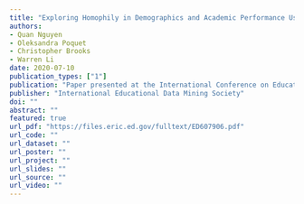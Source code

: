 ```yaml
---
title: "Exploring Homophily in Demographics and Academic Performance Using Spatial-Temporal Student Networks"
authors:
- Quan Nguyen
- Oleksandra Poquet
- Christopher Brooks
- Warren Li
date: 2020-07-10
publication_types: ["1"]
publication: "Paper presented at the International Conference on Educational Data Mining (EDM) (13th, Online, Jul 10-13, 2020)"
publisher: "International Educational Data Mining Society"
doi: ""
abstract: ""
featured: true
url_pdf: "https://files.eric.ed.gov/fulltext/ED607906.pdf"
url_code: ""
url_dataset: ""
url_poster: ""
url_project: ""
url_slides: ""
url_source: ""
url_video: ""
---
```

